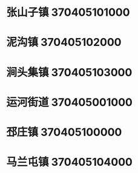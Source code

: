 # 张山子镇 370405101000
# 泥沟镇 370405102000
# 涧头集镇 370405103000
# 运河街道 370405001000
# 邳庄镇 370405100000
# 马兰屯镇 370405104000
